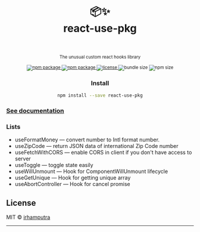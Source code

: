 <div align="center">
<h1>
<br/>
📦✨
<br/>
react-use-pkg
<br/>
<br/>
</h1>

<small>The unusual custom react hooks library</small>

<sup>
<a href="https://www.npmjs.com/package/react-use-pkg">
<img src="https://img.shields.io/npm/v/react-use-pkg.svg" alt="npm package" />
</a>
<a href="#">
<img src="https://travis-ci.com/irhamputra/react-use-pkg.svg?branch=master" alt="npm package" />
</a>
<a href="https://img.shields.io/github/license/irhamputra/react-use-pkg">
<img src="https://img.shields.io/github/license/irhamputra/react-use-pkg" alt="license" />
</a>
  
<img src="https://badgen.net/bundlephobia/minzip/react-use-pkg" alt="bundle size" />

<img src="https://badgen.net/npm/dt/react-use-pkg" alt="npm size" />
</sup>
</div>


<div align="center">
<h3>Install</h3>

```bash
npm install --save react-use-pkg
```
</div>

### [See documentation](https://github.com/irhamputra/react-use-pkg/wiki/docs)

### Lists

- useFormatMoney — convert number to Intl format number.
- useZipCode — return JSON data of international Zip Code number
- useFetchWithCORS — enable CORS in client if you don't have access to server
- useToggle — toggle state easily
- useWillUnmount — Hook for ComponentWillUnmount lifecycle
- useGetUnique — Hook for getting unique array
- useAbortController — Hook for cancel promise

## License

MIT © [irhamputra](https://github.com/irhamputra)

---
